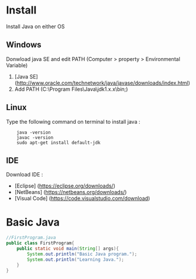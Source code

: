 # Install
Install Java on either OS

## Windows
Donwload java SE and edit PATH (Computer > property > Environmental Variable)

1. [Java SE] (http://www.oracle.com/technetwork/java/javase/downloads/index.html)
2. Add PATH (C:\Program Files\Java\jdk1.x.x\bin;)

## Linux
Type the following command on terminal to install java :
```
	java -version
	javac -version
	sudo apt-get install default-jdk
```

## IDE
Download IDE :

* [Eclipse] (https://eclipse.org/downloads/)
* [NetBeans] (https://netbeans.org/downloads/)
* [Visual Code] (https://code.visualstudio.com/download)

# Basic Java
```java
//FirstProgram.java
public class FirstProgram{
	public static void main(String[] args){
		System.out.println("Basic Java program.");
		System.out.println("Learning Java.");
	}
}
```
